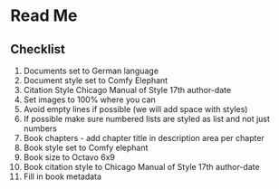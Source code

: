 # Read Me

## Checklist

 1. Documents set to German language
 1. Document style set to Comfy Elephant
 1. Citation Style Chicago Manual of Style 17th author-date
 1. Set images to 100% where you can
 1. Avoid empty lines if possible (we will add space with styles)
 1. If possible make sure numbered lists are styled as list and not just numbers
 1. Book chapters - add chapter title in description area per chapter
 1. Book style set to Comfy elephant
 1. Book size to Octavo 6x9
 1. Book citation style to Chicago Manual of Style 17th author-date
 1. Fill in book metadata
